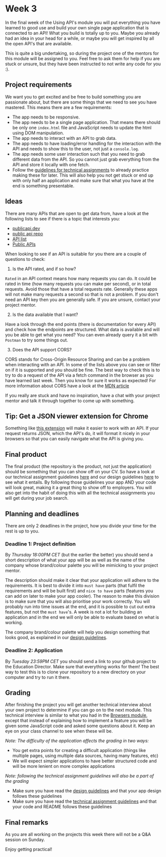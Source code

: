 # Week 3

In the final week of the Using API's module you will put everything you have learned to good use and build your own single page application that is connected to an API! What you build is totally up to you. Maybe you already had an idea in your head for a while, or maybe you will get inspired by all the open API's that are available.

This is quite a big undertaking, so during the project one of the mentors for this module will be assigned to you. Feel free to ask them for help if you are stuck or unsure, but they have been instructed to not write any code for you :).

## Project requirements
We want you to get excited and be free to build something you are passionate about, but there are some things that we need to see you have mastered. This means there are a few requirements:

- The app needs to be responsive.
- The app needs to be a single page application. That means there should be only one `index.html` file and JavaScript needs to update the html using DOM manipulation.
- The app needs to interact with an API to grab data.
- The app needs to have loading/error handling for the interaction with the API and needs to show this to the user, not just a `console.log`.
- The app needs some user interaction such that you need to grab different data from the API. So you cannot just grab everything from the API and store it locally with one fetch.
- Follow the [guidelines for technical assignments](https://github.com/HackYourFuture/ta_guidelines) to already practice making these for later. This will also help you not get stuck or end up with only half an application and make sure that what you have at the end is something presentable.

## Ideas
There are many APIs that are open to get data from, have a look at the following lists to see if there is a topic that interests you:

- [publicapi.dev](https://publicapi.dev)
- [public api repo](https://github.com/public-apis/public-apis)
- [API list](https://apilist.fun/)
- [Public APIs](https://public-apis.io/)

When looking to see if an API is suitable for you there are a couple of questions to check:
1. Is the API rated, and if so how?

`Rated` in an API context means how many requests you can do. It could be rated in time (how many requests you can make per second), or in total requests. Avoid those that have a total requests rate. Generally these apps will not make many requests a second so that is not a problem. If you don't need an API key then you are generally safe.
If you are unsure, contact your project mentor.

2. Is the data available that I want?

Have a look through the end points (there is documentation for every API) and check how the endpoints are structured. What data is available and will you be able to get what you need? You can even already query it a bit with `Postman` to try some things out.

3. Does the API support CORS?

CORS stands for Cross-Origin Resource Sharing and can be a problem when interacting with an API. In some of the lists above you can see or filter on if it is supported and you should be fine. The best way to check this is to try to do a request of the API via a fetch command in the browser as you have learned last week. Then you know for sure it works as expected!
For more information about CORS have a look at the [MDN article](https://developer.mozilla.org/en-US/docs/Web/HTTP/CORS)

If you really are stuck and have no inspiration, have a chat with your project mentor and talk it through together to come up with something.

## Tip: Get a JSON viewer extension for Chrome
Something like [this extension](https://chrome.google.com/webstore/detail/json-viewer/gbmdgpbipfallnflgajpaliibnhdgobh) will make it easier to work with an API. If your request returns JSON, which the API's do, it will format it nicely in your browsers so that you can easily navigate what the API is giving you.

## Final product
The final product (the repository is the product, not just the application) should be something that you can show off on your CV. So have a look at our technical assignment guidelines [here](https://github.com/HackYourFuture/ta_guidelines) and our design guidelines [here](https://github.com/HackYourFuture/design_guidelines) to see what it entails. By following those guidelines your app AND your code will look great, making it a great thing to show off to employers. You will also get into the habit of doing this with all the technical assignments you will get during your job search.

## Planning and deadlines
There are only 2 deadlines in the project, how you divide your time for the rest is up to you.

### Deadline 1: Project definition
By *Thursday 18:00PM CET* (but the earlier the better) you should send a short description of what your app will be as well as the name of the company whose brand/colour palette you will be mimicking to your project mentor.

The description should make it clear that your application will adhere to the requirements. It is best to divide it into `must have` parts (that fulfil the requirements and will be built first) and `nice to have` parts (features you can add on later to make your app cooler). The reason to make this division is to make sure that you will also prioritise your work correctly. You will probably run into time issues at the end, and it is possible to cut out extra features, but not the `must have`'s. A week is not a lot for building an application and in the end we will only be able to evaluate based on what is working.

The company brand/colour palette will help you design something that looks good, as explained in our [design guidelines](https://github.com/HackYourFuture/design_guidelines).

### Deadline 2: Application
By *Tuesday 23:59PM CET* you should send a link to your github project to the Education Director. Make sure that everything works for them! The best way to test this is to clone your repository to a new directory on your computer and try to run it there.

## Grading
After finishing the project you will get another technical interview about your own project to determine if you can go on to the next module. This technical interview is similar to what you had in the [Browsers module](https://github.com/HackYourFuture/Browsers/blob/main/PROJECT.md#the-interview), except that instead of explaining how to implement a feature you will be given some JavaScript code and asked some questions about it. Keep an eye on your class channel to see when these will be.

_Note: The difficulty of the application affects the grading in two ways:_
- You get extra points for creating a difficult application (things like multiple pages, using multiple data sources, having many features, etc)
- We will expect simpler applications to have better structured code and will be more lenient on more complex applications

_Note: following the technical assignment guidelines will also be a part of the grading_
- Make sure you have read the [design guidelines](https://github.com/HackYourFuture/design_guidelines) and that your app design follows these guidelines
- Make sure you have read the [technical assignment guidelines](https://github.com/HackYourFuture/ta_guidelines) and that your code and README follows these guidelines

## Final remarks
As you are all working on the projects this week there will not be a Q&A session on Sunday.

Enjoy getting practical!


